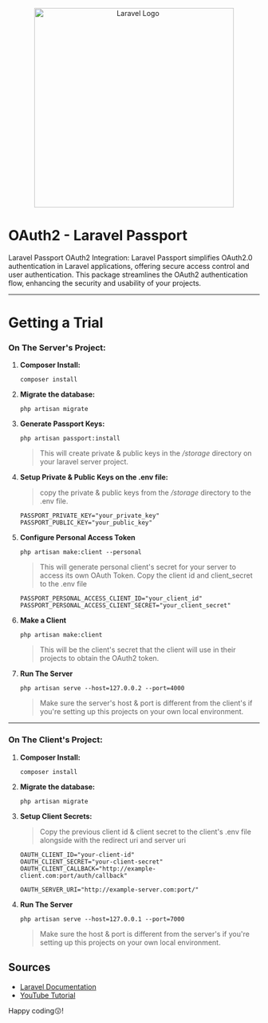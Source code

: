<p align="center"><a href="https://laravel.com" target="_blank"><img src="https://raw.githubusercontent.com/laravel/art/master/logo-lockup/5%20SVG/2%20CMYK/1%20Full%20Color/laravel-logolockup-cmyk-red.svg" width="400" alt="Laravel Logo"></a></p>

# OAuth2 - Laravel Passport 

Laravel Passport OAuth2 Integration: Laravel Passport simplifies OAuth2.0 authentication in Laravel applications, offering secure access control and user authentication. This package streamlines the OAuth2 authentication flow, enhancing the security and usability of your projects.

---

# Getting a Trial

<!-- For running this OAuth2 sample on your own environment, follow these steps: -->
### On The Server's Project:

1. **Composer Install:**
     ```
     composer install
     ```

2. **Migrate the database:**
     ```
     php artisan migrate
     ```

3. **Generate Passport Keys:**
     ```
     php artisan passport:install
     ```
     >This will create private & public keys in the */storage* directory on your laravel server project.

4. **Setup Private & Public Keys on the .env file:**
     >copy the private & public keys from the */storage* directory to the .env file.
     ```
     PASSPORT_PRIVATE_KEY="your_private_key"
     PASSPORT_PUBLIC_KEY="your_public_key"
     ```

5. **Configure Personal Access Token**
     ```
     php artisan make:client --personal
     ```
     >This will generate personal client's secret for your server to access its own OAuth Token.
     >Copy the client id and client_secret to the .env file
     ```
     PASSPORT_PERSONAL_ACCESS_CLIENT_ID="your_client_id"
     PASSPORT_PERSONAL_ACCESS_CLIENT_SECRET="your_client_secret"
     ```

6. **Make a Client**
     ```
     php artisan make:client
     ```
     >This will be the client's secret that the client will use in their projects to obtain the OAuth2 token.

7. **Run The Server**
     ```
     php artisan serve --host=127.0.0.2 --port=4000
     ```
     >Make sure the server's host & port is different from the client's if you're setting up this projects on your own local environment.

---
### On The Client's Project:

1. **Composer Install:**
     ```
     composer install
     ```

2. **Migrate the database:**
     ```
     php artisan migrate
     ```

3. **Setup Client Secrets:**
     >Copy the previous client id & client secret to the client's .env file alongside with the redirect uri and server uri
   ```
   OAUTH_CLIENT_ID="your-client-id"
   OAUTH_CLIENT_SECRET="your-client-secret"
   OAUTH_CLIENT_CALLBACK="http://example-client.com:port/auth/callback"

   OAUTH_SERVER_URI="http://example-server.com:port/"
   ```
     
7. **Run The Server**
     ```
     php artisan serve --host=127.0.0.1 --port=7000
     ```
     >Make sure the host & port is different from the server's if you're setting up this projects on your own local environment.

## Sources

- [Laravel Documentation](https://laravel.com/docs/10.x/passport/)
- [YouTube Tutorial](https://www.youtube.com/watch?v=PTFPMAX_88s&t=248s)

Happy coding😗!
